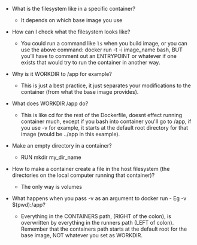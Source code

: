 
- What is the filesystem like in a specific container? 
	- It depends on which base image you use
    
- How can I check what the filesystem looks like?
	- You could run a command like `ls` when you build image, or you can use the above command: docker run -t -i image_name bash, BUT you’ll have to comment out an ENTRYPOINT or whatever if one exists that would try to run the container in another way.
    
- Why is it WORKDIR to /app for example?
	- This is just a best practice, it just separates your modifications to the container (from what the base image provides).
    
- What does WORKDIR /app do?
	- This is like cd for the rest of the Dockerfile, doesnt effect running container much, except if you bash into container you'll go to /app, if you use -v for example, it starts at the default root directory for that image (would be ../app in this example).
    
- Make an empty directory in a container? 
	- RUN mkdir my_dir_name
    
- How to make a container create a file in the host filesystem (the directories on the local computer running that container)? 
	- The only way is volumes
    
- What happens when you pass -v as an argument to docker run - Eg -v $(pwd):/app? 
	- Everything in the CONTAINERS path, (RIGHT of the colon), is overwritten by everything in the runners path (LEFT of colon). Remember that the containers path starts at the default root for the base image, NOT whatever you set as WORKDIR.
    
